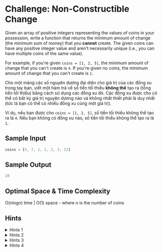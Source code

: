 # Challenge: Non-Constructible Change

Given an array of positive integers representing the values of coins in your possession, write a function that returns the minimum amount of change (the minimum sum of money) that you **cannot** create. The given coins can have any positive integer value and aren't necessarily unique (i.e., you can have multiple coins of the same value).

For example, if you're given `coins = [1, 2, 5]`, the minimum amount of change that you can't create is `4`. If you're given no coins, the minimum amount of change that you can't create is `1`.

Cho một mảng các số nguyên dương đại diện cho giá trị của các đồng xu trong tay bạn, viết một hàm trả về số tiền tối thiểu **không thể** tạo ra (tổng tiền tối thiểu) bằng cách sử dụng các đồng xu đó. Các đồng xu được cho có thể có bất kỳ giá trị nguyên dương nào và không nhất thiết phải là duy nhất (tức là bạn có thể có nhiều đồng xu cùng một giá trị).

Ví dụ, nếu bạn được cho `coins = [1, 2, 5]`, số tiền tối thiểu không thể tạo ra là `4`. Nếu bạn không có đồng xu nào, số tiền tối thiểu không thể tạo ra là `1`.

## Sample Input

```js
coins = [5, 7, 1, 1, 2, 3, 22]
```

## Sample Output

```js
20
```

## Optimal Space & Time Complexity

O(nlogn) time | O(1) space - where n is the number of coins

## Hints

<details>

<summary>Hints 1</summary>
  
One approach to solve this problem is to attempt to create every single amount of change, starting at 1 and going up until you eventually can't create an amount. While this approach works, there is a better one.

Một cách tiếp cận để giải quyết vấn đề này là cố gắng tạo ra mọi số tiền thay đổi, bắt đầu từ 1 và tiếp tục cho đến khi cuối cùng bạn không thể tạo ra một số tiền nào đó. Mặc dù cách tiếp cận này hoạt động, nhưng có một cách tiếp cận tốt hơn.

</details>

<details>

<summary>Hints 2</summary>

Start by sorting the input array. Since you're trying to find the minimum amount of change that you can't create, it makes sense to consider the smallest coins first.

Bắt đầu bằng cách sắp xếp mảng đầu vào. Vì bạn đang cố gắng tìm số tiền tối thiểu không thể tạo ra, nên hợp lý để xem xét các đồng xu nhỏ nhất trước.

</details>

<details>

<summary>Hints 3</summary>
  
To understand the trick to this problem, consider the following example: `coins = [1, 2, 4]`. With this set of coins, we can create `1, 2, 3, 4, 5, 6, 7` cents worth of change. Now, if we were to add a coin of value `9` to this set, we would not be able to create `8` cents. However, if we were to add a coin of value `7`, we would be able to create `8` cents, and we would also be able to create all values of change from `1` to `15`. Why is this the case?

Để hiểu cách giải quyết vấn đề này, hãy xem xét ví dụ sau: `coins = [1, 2, 4]`. Với tập hợp đồng xu này, chúng ta có thể tạo ra `1, 2, 3, 4, 5, 6, 7` cent. Bây giờ, nếu chúng ta thêm một đồng xu có giá trị `9` vào tập hợp này, chúng ta sẽ không thể tạo ra `8` cent. Tuy nhiên, nếu chúng ta thêm một đồng xu có giá trị `7`, chúng ta sẽ có thể tạo ra `8` cent và chúng ta cũng có thể tạo ra tất cả các giá trị tiền thối từ `1` đến `15`. Tại sao lại như vậy?

</details>

<details>

<summary>Hints 4</summary>
  
Create a variable to store the amount of change that you can currently create up to. Sort all of your coins, and loop through them in ascending order. At every iteration, compare the current coin to the amount of change that you can currently create up to. Here are the two scenarios that you'll encounter:

- The coin value is greater than the amount of change that you can currently create plus 1.
- The coin value is smaller than or equal to the amount of change that you can currently create plus 1.

In the first scenario, you simply return the current amount of change that you can create plus 1, because you can't create that amount of change. In the second scenario, you add the value of the coin to the amount of change that you can currently create up to, and you continue iterating through the coins.

The reason for this is that, if you're in the second scenario, you can create all of the values of change that you can currently create plus the value of the coin that you just considered. If you're given coins `[1, 2]`, then you can make `1, 2, 3` cents. So if you add a coin of value `4`, then you can make `4 + 1` cents, `4 + 2` cents, and `4 + 3` cents. Thus, you can make up to `7` cents.

Tạo một biến để lưu số tiền thối mà bạn có thể tạo ra hiện tại. Sắp xếp tất cả các đồng xu của bạn và lặp qua chúng theo thứ tự tăng dần. Tại mỗi lần lặp, so sánh đồng xu hiện tại với số tiền thối mà bạn có thể tạo ra hiện tại. Dưới đây là hai tình huống mà bạn sẽ gặp phải:

- Giá trị đồng xu lớn hơn số tiền thối mà bạn có thể tạo ra cộng thêm 1.
- Giá trị đồng xu nhỏ hơn hoặc bằng số tiền thối mà bạn có thể tạo ra cộng thêm 1.

Trong tình huống thứ nhất, bạn chỉ cần trả về số tiền thối hiện tại cộng thêm 1, vì bạn không thể tạo ra số tiền đó. Trong tình huống thứ hai, bạn thêm giá trị của đồng xu vào số tiền thối mà bạn có thể tạo ra hiện tại và tiếp tục lặp qua các đồng xu.

Lý do cho điều này là, nếu bạn ở trong tình huống thứ hai, bạn có thể tạo ra tất cả các giá trị tiền thối mà bạn có thể tạo ra cộng thêm giá trị của đồng xu mà bạn vừa xem xét. Nếu bạn được cho các đồng xu `[1, 2]`, thì bạn có thể tạo ra `1, 2, 3` cent. Vì vậy, nếu bạn thêm một đồng xu có giá trị `4`, bạn có thể tạo ra `4 + 1` cent, `4 + 2` cent và `4 + 3` cent. Do đó, bạn có thể tạo ra tối đa `7` cent.

</details>
